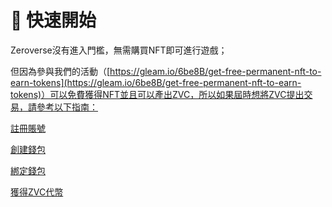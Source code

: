 # 🚗 快速開始

Zeroverse沒有進入門檻，無需購買NFT即可進行遊戲；

但因為參與我們的活動（[https://gleam.io/6be8B/get-free-permanent-nft-to-earn-tokens](https://gleam.io/6be8B/get-free-permanent-nft-to-earn-tokens)）可以免費獲得NFT並且可以產出ZVC，所以如果屆時想將ZVC提出交易，請參考以下指南：

[註冊賬號](zhu-ce-zhang-hao.md)

[創建錢包](chuang-jian-qian-bao.md)

[綁定錢包](bang-ding-qian-bao.md)

[獲得ZVC代幣](huo-de-zvc-dai-bi.md)
